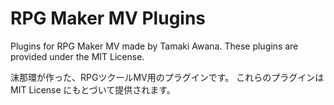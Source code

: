 # RPG Maker MV Plugins
Plugins for RPG Maker MV made by Tamaki Awana.
These plugins are provided under the MIT License.

沫那環が作った、RPGツクールMV用のプラグインです。
これらのプラグインはMIT License にもとづいて提供されます。
